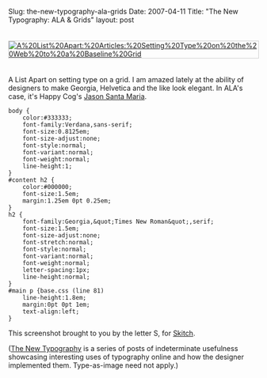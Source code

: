 Slug: the-new-typography-ala-grids
Date: 2007-04-11
Title: "The New Typography: ALA & Grids"
layout: post

<a href="http://www.alistapart.com/articles/settingtypeontheweb"><img alt="A%20List%20Apart:%20Articles:%20Setting%20Type%20on%20the%20Web%20to%20a%20Baseline%20Grid" class="at-xid-6a010534988cd3970b0120a5b36c61970c" src="https://steveivy.typepad.com/.a/6a010534988cd3970b0120a5b36c61970c-pi" style="border:1px solid #ccc; margin: 20px 0;" /></a>

A List Apart on setting type on a grid. I am amazed lately at the ability of
designers to make Georgia, Helvetica and the like look elegant. In ALA&#39;s case, it&#39;s Happy Cog&#39;s [Jason Santa Maria](http://www.jasonsantamaria.com/).

    body {
        color:#333333;
        font-family:Verdana,sans-serif;
        font-size:0.8125em;
        font-size-adjust:none;
        font-style:normal;
        font-variant:normal;
        font-weight:normal;
        line-height:1;
    }
    #content h2 {
        color:#000000;
        font-size:1.5em;
        margin:1.25em 0pt 0.25em;
    }
    h2 {
        font-family:Georgia,&quot;Times New Roman&quot;,serif;
        font-size:1.5em;
        font-size-adjust:none;
        font-stretch:normal;
        font-style:normal;
        font-variant:normal;
        font-weight:normal;
        letter-spacing:1px;
        line-height:normal;
    }
    #main p {base.css (line 81)
        line-height:1.8em;
        margin:0pt 0pt 1em;
        text-align:left;
    }

This screenshot brought to you by the letter S, for [Skitch](http://plasq.com/skitch).

([The New Typography](http://redmonk.net/tags/thenewtypography) is a series of posts of indeterminate usefulness showcasing interesting uses of typography online and how the designer implemented them. Type-as-image need not apply.)
